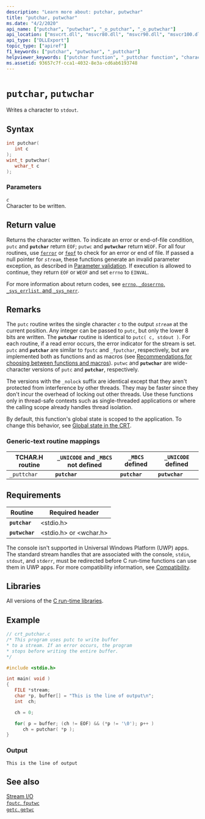 ```yaml
---
description: "Learn more about: putchar, putwchar"
title: "putchar, putwchar"
ms.date: "4/2/2020"
api_name: ["putchar", "putwchar", "_o_putchar", "_o_putwchar"]
api_location: ["msvcrt.dll", "msvcr80.dll", "msvcr90.dll", "msvcr100.dll", "msvcr100_clr0400.dll", "msvcr110.dll", "msvcr110_clr0400.dll", "msvcr120.dll", "msvcr120_clr0400.dll", "ucrtbase.dll", "api-ms-win-crt-stdio-l1-1-0.dll", "api-ms-win-crt-private-l1-1-0.dll"]
api_type: ["DLLExport"]
topic_type: ["apiref"]
f1_keywords: ["putchar", "putwchar", "_puttchar"]
helpviewer_keywords: ["putchar function", "_puttchar function", "characters, writing", "standard output, writing to", "putwchar function"]
ms.assetid: 93657c7f-cca1-4032-8e3a-cd6ab6193748
---
```

# `putchar`, `putwchar`

Writes a character to `stdout`.

## Syntax

```C
int putchar(
   int c
);
wint_t putwchar(
   wchar_t c
);
```

### Parameters

*`c`*\
Character to be written.

## Return value

Returns the character written. To indicate an error or end-of-file condition, `putc` and **`putchar`** return `EOF`; `putwc` and **`putwchar`** return `WEOF`. For all four routines, use [`ferror`](ferror.md) or [`feof`](feof.md) to check for an error or end of file. If passed a null pointer for *`stream`*, these functions generate an invalid parameter exception, as described in [Parameter validation](../parameter-validation.md). If execution is allowed to continue, they return `EOF` or `WEOF` and set `errno` to `EINVAL`.

For more information about return codes, see [`errno`, `_doserrno`, `_sys_errlist`, and `_sys_nerr`](../errno-doserrno-sys-errlist-and-sys-nerr.md).

## Remarks

The `putc` routine writes the single character *`c`* to the output *`stream`* at the current position. Any integer can be passed to `putc`, but only the lower 8 bits are written. The **`putchar`** routine is identical to `putc( c, stdout )`. For each routine, if a read error occurs, the error indicator for the stream is set. `putc` and **`putchar`** are similar to `fputc` and `_fputchar`, respectively, but are implemented both as functions and as macros (see [Recommendations for choosing between functions and macros](../recommendations-for-choosing-between-functions-and-macros.md)). `putwc` and **`putwchar`** are wide-character versions of `putc` and **`putchar`**, respectively.

The versions with the `_nolock` suffix are identical except that they aren't protected from interference by other threads. They may be faster since they don't incur the overhead of locking out other threads. Use these functions only in thread-safe contexts such as single-threaded applications or where the calling scope already handles thread isolation.

By default, this function's global state is scoped to the application. To change this behavior, see [Global state in the CRT](../global-state.md).

### Generic-text routine mappings

|TCHAR.H routine|`_UNICODE` and `_MBCS` not defined|`_MBCS` defined|`_UNICODE` defined|
|---------------------|------------------------------------|--------------------|-----------------------|
|`_puttchar`|**`putchar`**|**`putchar`**|**`putwchar`**|

## Requirements

|Routine|Required header|
|-------------|---------------------|
|**`putchar`**|\<stdio.h>|
|**`putwchar`**|\<stdio.h> or \<wchar.h>|

The console isn't supported in Universal Windows Platform (UWP) apps. The standard stream handles that are associated with the console, `stdin`, `stdout`, and `stderr`, must be redirected before C run-time functions can use them in UWP apps. For more compatibility information, see [Compatibility](../compatibility.md).

## Libraries

All versions of the [C run-time libraries](../crt-library-features.md).

## Example

```C
// crt_putchar.c
/* This program uses putc to write buffer
* to a stream. If an error occurs, the program
* stops before writing the entire buffer.
*/

#include <stdio.h>

int main( void )
{
   FILE *stream;
   char *p, buffer[] = "This is the line of output\n";
   int  ch;

   ch = 0;

   for( p = buffer; (ch != EOF) && (*p != '\0'); p++ )
      ch = putchar( *p );
}
```

### Output

```Output
This is the line of output
```

## See also

[Stream I/O](../stream-i-o.md)\
[`fputc`, `fputwc`](fputc-fputwc.md)\
[`getc`, `getwc`](getc-getwc.md)
